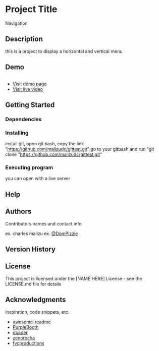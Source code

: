 # Project Title

Navigation

## Description

this is a project to display a horizontal and vertical menu

## Demo

![]()
- [Visit demo page](https://budget-app-003.herokuapp.com/)
- [Visit live video](https://www.loom.com/share/466b5d0fb90148348b0c54b77b95ae96)

## Getting Started

### Dependencies


### Installing

install git, open git bash, copy the link "https://github.com/malizudc/gittest.git" go to your gitbash and run "git clone "https://github.com/malizudc/gittest.git"
### Executing program

you can open with a live server

## Help



## Authors

Contributors names and contact info

ex. charles malizu
ex. [@DomPizzie](https://twitter.com/dompizzie)

## Version History


## License

This project is licensed under the [NAME HERE] License - see the LICENSE.md file for details

## Acknowledgments

Inspiration, code snippets, etc.
* [awesome-readme](https://github.com/matiassingers/awesome-readme)
* [PurpleBooth](https://gist.github.com/PurpleBooth/109311bb0361f32d87a2)
* [dbader](https://github.com/dbader/readme-template)
* [zenorocha](https://gist.github.com/zenorocha/4526327)
* [fvcproductions](https://gist.github.com/fvcproductions/1bfc2d4aecb01a834b46)